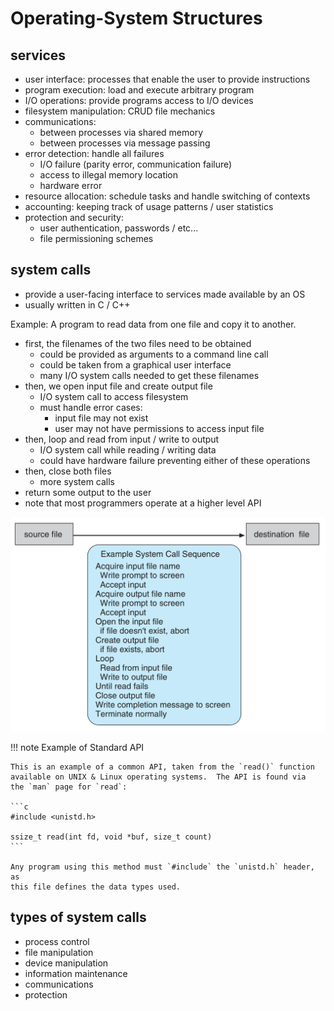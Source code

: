 # Operating-System Structures

## services

* user interface: processes that enable the user to provide instructions 
* program execution: load and execute arbitrary program
* I/O operations: provide programs access to I/O devices
* filesystem manipulation: CRUD file mechanics
* communications:
    * between processes via shared memory
    * between processes via message passing
* error detection: handle all failures
    * I/O failure (parity error, communication failure)
    * access to illegal memory location
    * hardware error
* resource allocation: schedule tasks and handle switching of contexts
* accounting: keeping track of usage patterns / user statistics
* protection and security:
    * user authentication, passwords / etc...
    * file permissioning schemes

## system calls

* provide a user-facing interface to services made available by an OS
* usually written in C / C++

Example: A program to read data from one file and copy it to another.

* first, the filenames of the two files need to be obtained
    * could be provided as arguments to a command line call
    * could be taken from a graphical user interface
    * many I/O system calls needed to get these filenames
* then, we open input file and create output file
    * I/O system call to access filesystem
    * must handle error cases:
        * input file may not exist
        * user may not have permissions to access input file
* then, loop and read from input / write to output
    * I/O system call while reading / writing data
    * could have hardware failure preventing either of these operations
* then, close both files
    * more system calls
* return some output to the user
* note that most programmers operate at a higher level API

![System Call Example](./figs/syscall-example.png)


!!! note Example of Standard API
    
    This is an example of a common API, taken from the `read()` function 
    available on UNIX & Linux operating systems.  The API is found via
    the `man` page for `read`:

    ```c
    #include <unistd.h>

    ssize_t read(int fd, void *buf, size_t count)
    ```

    Any program using this method must `#include` the `unistd.h` header, as
    this file defines the data types used.

## types of system calls

* process control
* file manipulation
* device manipulation
* information maintenance
* communications
* protection
